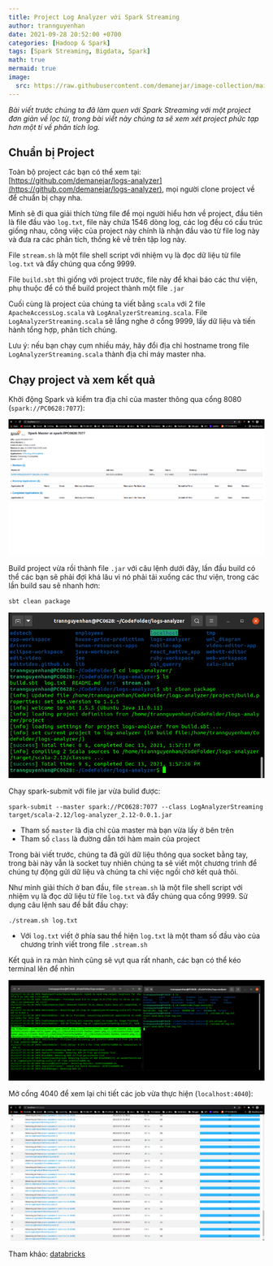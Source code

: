 ```yaml
---
title: Project Log Analyzer với Spark Streaming
author: trannguyenhan 
date: 2021-09-28 20:52:00 +0700
categories: [Hadoop & Spark]
tags: [Spark Streaming, Bigdata, Spark]
math: true
mermaid: true
image:
  src: https://raw.githubusercontent.com/demanejar/image-collection/main/SparkStreaming/streaming-arch.png
---
```

*Bài viết trước chúng ta đã làm quen với Spark Streaming với một project đơn giản về lọc từ, trong bài viết này chúng ta sẽ xem xét project phức tạp hơn một tí về phân tích log.*

## Chuẩn bị Project

Toàn bộ project các bạn có thể xem tại: [https://github.com/demanejar/logs-analyzer](https://github.com/demanejar/logs-analyzer), mọi người clone project về để chuẩn bị chạy nha.

Mình sẽ đi qua giải thích từng file để mọi người hiểu hơn về project, đầu tiên là file đầu vào `log.txt`, file này chứa 1546 dòng log, các log đều có cấu trúc giống nhau, công việc của project này chính là nhận đầu vào từ file log này và đưa ra các phân tích, thống kê về trên tập log này.

File `stream.sh` là một file shell script với nhiệm vụ là đọc dữ liệu từ file `log.txt` và đẩy chúng qua cổng 9999.

File `build.sbt` thì giống với project trước, file này để khai báo các thư viện, phụ thuộc để có thể build project thành một file `.jar`

Cuối cùng là project của chúng ta viết bằng `scala` với 2 file `ApacheAccessLog.scala` và `LogAnalyzerStreaming.scala`. File `LogAnalyzerStreaming.scala` sẽ lắng nghe ở cổng 9999, lấy dữ liệu và tiến hành tổng hợp, phân tích chúng.

Lưu ý: nếu bạn chạy cụm nhiều máy, hãy đổi địa chỉ hostname trong file `LogAnalyzerStreaming.scala` thành địa chỉ máy master nha.

## Chạy project và xem kết quả

Khởi động Spark và kiểm tra địa chỉ của master thông qua cổng 8080 (`spark://PC0628:7077`):

![](https://raw.githubusercontent.com/demanejar/image-collection/main/LogAnalyzer/8080.png)

Build project vừa rồi thành file `.jar` với câu lệnh dưới đây, lần đầu build có thể các bạn sẽ phải đợi khá lâu vì nó phải tải xuống các thư viện, trong các lần build sau sẽ nhanh hơn:

```bash
sbt clean package
```

![](https://raw.githubusercontent.com/demanejar/image-collection/main/LogAnalyzer/sbt_clean_package.png)

Chạy spark-submit với file jar vừa bulid được:

```
spark-submit --master spark://PC0628:7077 --class LogAnalyzerStreaming target/scala-2.12/log-analyzer_2.12-0.0.1.jar
```

-   Tham số  `master`  là địa chỉ của master mà bạn vừa lấy ở bên trên
-   Tham số  `class`  là đường dẫn tới hàm main của project

Trong bài viết trước, chúng ta đã gửi dữ liệu thông qua socket bằng tay, trong bài này vẫn là socket tuy nhiên  chúng ta sẽ viết một chương trình để chúng tự động gửi dữ liệu và chúng ta chỉ việc ngồi chờ kết quả thôi.

Như mình giải thích ở ban đầu, file `stream.sh` là một file shell script với nhiệm vụ là đọc dữ liệu từ file `log.txt` và đẩy chúng qua cổng 9999. Sử dụng câu lệnh sau để bắt đầu chạy: 

```
./stream.sh log.txt
```

- Với `log.txt` viết ở phía sau thể hiện `log.txt` là một tham số đầu vào của chương trình viết trong file `.stream.sh`

Kết quả in ra màn hình cũng sẽ vụt qua rất nhanh, các bạn có thể kéo terminal lên để nhìn 

![](https://raw.githubusercontent.com/demanejar/image-collection/main/LogAnalyzer/start_project.png)

Mở cổng 4040 để xem lại chi tiết các job vừa thực hiện (`localhost:4040`):

![](https://raw.githubusercontent.com/demanejar/image-collection/main/LogAnalyzer/4040.png)

Tham khảo: [databricks](https://github.com/databricks/reference-apps/tree/master/logs_analyzer)
